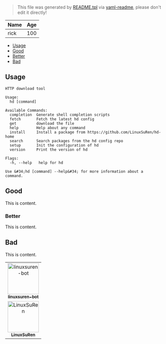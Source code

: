 > This file was generated by [README.tpl](README.tpl) via [yaml-readme](https://github.com/LinuxSuRen/yaml-readme), please don't edit it directly!

| Name | Age |
|---|---|
| rick | 100 |

- [Usage](#usage)
- [Good](#good)
 - [Better](#better)
- [Bad](#bad)


## Usage
```shell
HTTP download tool

Usage:
  hd [command]

Available Commands:
  completion  Generate shell completion scripts
  fetch       Fetch the latest hd config
  get         download the file
  help        Help about any command
  install     Install a package from https://github.com/LinuxSuRen/hd-home
  search      Search packages from the hd config repo
  setup       Init the configuration of hd
  version     Print the version of hd

Flags:
  -h, --help   help for hd

Use &#34;hd [command] --help&#34; for more information about a command.

```

## Good

This is content.

### Better

This is content.

## Bad

This is content.

<table>
	<tr>
		<td align="center">
			<a href="https://github.com/linuxsuren-bot">
				<img src="https://avatars.githubusercontent.com/u/39147110?v=4" width="100;" alt="linuxsuren-bot"/>
				<br />
				<sub><b>linuxsuren-bot</b></sub>
			</a>
		</td>
	</tr>
	<tr>
		<td align="center">
			<a href="https://github.com/LinuxSuRen">
				<img src="https://avatars.githubusercontent.com/u/1450685?v=4" width="100;" alt="LinuxSuRen"/>
				<br />
				<sub><b>LinuxSuRen</b></sub>
			</a>
		</td>
	</tr>
</table>

